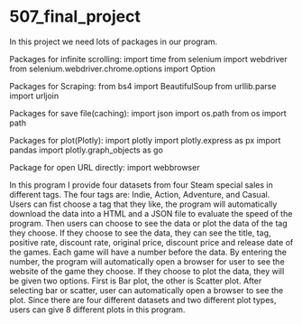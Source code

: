 # 507_final_project

In this project we need lots of packages in our program.

Packages for infinite scrolling:
import time
from selenium import webdriver
from selenium.webdriver.chrome.options import Option

Packages for Scraping:
from bs4 import BeautifulSoup 
from urllib.parse import urljoin

Packages for save file(caching):
import json
import os.path
from os import path

Packages for plot(Plotly):
import plotly
import plotly.express as px
import pandas
import plotly.graph_objects as go

Package for open URL directly:
import webbrowser

In this program I provide four datasets from four Steam special sales in different tags. 
The four tags are: Indie, Action, Adventure, and Casual. 
Users can fist choose a tag that they like, the program will automatically download the data into a HTML and a JSON file to evaluate the speed of the program.
Then users can choose to see the data or plot the data of the tag they choose.
If they choose to see the data, they can see the title, tag, positive rate, discount rate, original price, discount price and release date of the games. Each game will have a number before the data. By entering the number, the program will automatically open a browser for user to see the website of the game they choose.
If they choose to plot the data, they will be given two options. First is Bar plot, the other is Scatter plot. After selecting bar or scatter, user can automatically open a browser to see the plot. Since there are four different datasets and two different plot types, users can give 8 different plots in this program. 

